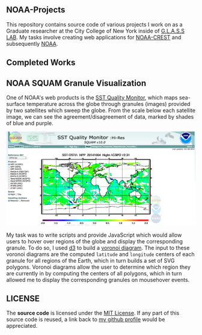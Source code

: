 NOAA-Projects
-------------

This repository contains source code of various projects I work on as a Graduate researcher at the City College of New York inside of 
[G.L.A.S.S LAB](https://bitbucket.org/glasslab/profile/members). My tasks involve creating web applications for [NOAA-CREST](http://crest.ccny.cuny.edu/) and subsequently [NOAA](http://www.noaa.gov/).

Completed Works
---------------

NOAA SQUAM Granule Visualization
--------------------------------

One of NOAA's web products is the [SST Quality Monitor](http://www.star.nesdis.noaa.gov/sod/sst/squam/HR/index.html#), which maps sea-surface temperature across the globe through granules (images) provided by two satellites which sweep the globe. From the scale below each satellite image, we can see the agreement/disagreement of data, marked by shades of blue and purple.

![alt tag](https://github.com/DrkSephy/NOAA-Projects/blob/master/img/squam.png)

 My task was to write scripts and provide JavaScript which would allow users to hover over regions of the globe and display the corresponding granule. To do so, I used [d3](http://d3js.org/) to build a [voronoi diagram](http://en.wikipedia.org/wiki/Voronoi_diagram). The input to these voronoi diagrams are the computed `latitude` and `longitude` centers of each granule for all regions of the Earth, which in turn builds a set of SVG polygons. Voronoi diagrams allow the user to determine which region they are currently in by computing the centers of all polygons, which in turn allowed me to display the corresponding granules on mousehover events. 

LICENSE
-------

The **source code** is licensed under the [MIT License](https://github.com/DrkSephy/NOAA-Projects/blob/master/LICENSE.txt). If any part of this source code is reused, a link back to [my github profile](https://github.com/DrkSephy) would be appreciated. 
